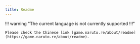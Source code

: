 ```yaml
---
title: Readme
---
```


!!! warning "The current language is not currently supported !!!"

    Please check the Chinese link [game.naruto.re/about/readme](https://game.naruto.re/about/readme).
